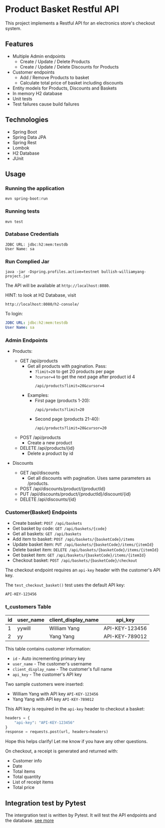 
# Product Basket Restful API

This project implements a Restful API for an electronics store's checkout system.

## Features

- Multiple Admin endpoints
    - Create / Update / Delete Products
    - Create / Update / Delete Discounts for Products
- Customer endpoints
    - Add / Remove Products to basket
    - Calculate total price of basket including discounts
- Entity models for Products, Discounts and Baskets
- In memory H2 database
- Unit tests
- Test failures cause build failures

## Technologies

- Spring Boot
- Spring Data JPA
- Spring Rest
- Lombok
- H2 Database
- JUnit

## Usage

### Running the application

```
mvn spring-boot:run
```

### Running tests

```
mvn test
```

### Database Credentials

```
JDBC URL: jdbc:h2:mem:testdb  
User Name: sa
```
### Run Complied Jar

```shell
java -jar -Dspring.profiles.active=testnet bullish-williamyang-project.jar
```   

The API will be available at `http://localhost:8080`.

HINT: to look at H2 Database, visit
```shell
http://localhost:8080/h2-console/
```

To login:

```yaml
JDBC URL: jdbc:h2:mem:testdb
User Name: sa
```

### Admin Endpoints

- Products:
  - GET /api/products
    - Get all products with pagination. Pass:
      - `?limit=20` to get 20 products per page
      - `?cursor=4` to get the next page after product id 4
         ``` 
         /api/products?limit=20&cursor=4
         ```
    - Examples:
      - First page (products 1-20):
        ```
        /api/products?limit=20
        ```  
      - Second page (products 21-40):
        ```
        /api/products?limit=20&cursor=20
        ```  
  - POST /api/products
    - Create a new product
  - DELETE /api/products/{id}
    - Delete a product by id

- Discounts
  - GET /api/discounts
    - Get all discounts with pagination. Uses same parameters as /products.
  - POST /api/discounts/product/{productId}
  - PUT /api/discounts/product/{productId}/discount/{id}
  - DELETE /api/discounts/{id}

### Customer(Basket) Endpoints

- Create basket: `POST /api/baskets`
- Get basket by code: `GET /api/baskets/{code}`
- Get all baskets: `GET /api/baskets`
- Add item to basket: `POST /api/baskets/{basketCode}/items`
- Update basket item: `PUT /api/baskets/{basketCode}/items/{itemId}`
- Delete basket item: `DELETE /api/baskets/{basketCode}/items/{itemId}`
- Get basket item: `GET /api/baskets/{basketCode}/items/{itemId}`
- Checkout basket: `POST /api/baskets/{basketCode}/checkout`

The checkout endpoint requires an `api-key` header with the customer's API key.

The `test_checkout_basket()` test uses the default API key:

`API-KEY-123456`

### t_customers Table

| id | user_name | client_display_name | api_key          |
| -- | -- | -- |-- |
| 1  | yywill | William Yang | API-KEY-123456|
| 2  | yy | Yang Yang | API-KEY-789012|

This table contains customer information:

- `id` - Auto incrementing primary key
- `user_name` - The customer's username
- `client_display_name` - The customer's full name
- `api_key` - The customer's API key

Two sample customers were inserted:

- William Yang with API key `API-KEY-123456`
- Yang Yang with API key `API-KEY-789012`

This API key is required in the `api-key` header to checkout a basket:

```python
headers = {
    "api-key": "API-KEY-123456" 
}
response = requests.post(url, headers=headers)
```

Hope this helps clarify! Let me know if you have any other questions.



On checkout, a receipt is generated and returned with:

- Customer info
- Date
- Total items
- Total quantity
- List of receipt items
- Total price

## Integration test by Pytest

The intergration test is written by Pytest. It will test the API endpoints and the database.
[see more](pytest/README.md)